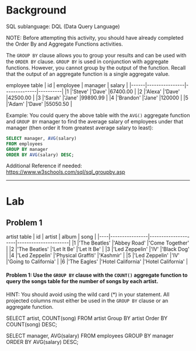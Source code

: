 # Background
 SQL sublanguage: DQL (Data Query Language)

 NOTE: Before attempting this activity, you should have already completed the Order By
 and Aggregate Functions activities.

 The `GROUP BY` clause allows you to group your results and can be used with the `ORDER BY` clause. `GROUP BY` is
 used in conjunction with aggregate functions. However, you cannot group by the output of the function.
 Recall that the output of an aggregate function is a single aggregate value.

employee table
|  id  |     employee   |   manager    |  salary  |
|------|----------------|--------------|----------|
|1     |'Steve'         |'Dave'        |67400.00  |
|2     |'Alexa'         |'Dave'        |42500.00  |
|3     |'Sarah'         |'Jane'        |99890.99  |
|4     |'Brandon'       |'Jane'        |120000    |
|5     |'Adam'          |'Dave'        |55050.50  |

 Example: You could query the above table with the `AVG()` aggregate function and `GROUP BY` manager to find the
 average salary of employees under that manager (then order it from greatest average salary to least):

```sql
SELECT manager, AVG(salary)
FROM employees
GROUP BY manager
ORDER BY AVG(salary) DESC;
```

 Additional Reference if needed: https://www.w3schools.com/sql/sql_groupby.asp

- - - 

# Lab

## Problem 1
artist table
| id |     artist     |        album        |         song         |
|----|----------------|---------------------|----------------------|
|1   |'The Beatles'   |'Abbey Road'         |'Come Together'       |
|2   |'The Beatles'   |'Let It Be'          |'Let It Be'           |
|3   |'Led Zeppelin'  |'IV'                 |'Black Dog'           |
|4   |'Led Zeppelin'  |'Physical Graffiti'  |'Kashmir'             |
|5   |'Led Zeppelin'  |'IV'                 |'Going to California' |
|6   |'The Eagles'    |'Hotel California'   |'Hotel California'    |

#### Problem 1: Use the `GROUP BY` clause with the `COUNT()` aggregate function to query the songs table for the number of songs by each artist.
HINT: You should avoid using the wild card (*) in your statement. All projected columns must either be used in the `GROUP BY` clause or an aggregate function.

SELECT artist, COUNT(song)
FROM artist
Group BY artist
Order BY COUNT(song) DESC;

SELECT manager, AVG(salary)
FROM employees
GROUP BY manager
ORDER BY AVG(salary) DESC;